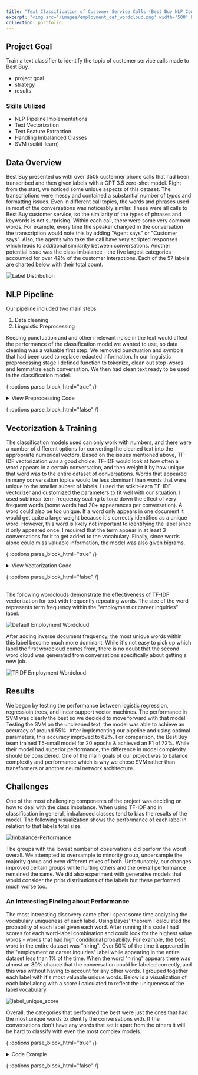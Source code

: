 ```yaml
---
title: "Text Classification of Customer Service Calls (Best Buy NLP Competition)"
excerpt: "<img src='/images/employment_def_wordcloud.png' width='500' height='300'>"
collection: portfolio
---
```


## Project Goal
Train a text classifier to identify the topic of customer service calls made to Best Buy.

- project goal
- strategy
- results

### Skills Utilized
- NLP Pipeline Implementations
- Text Vectorization
- Text Feature Extraction
- Handling Imbalanced Classes
- SVM (scikit-learn)

## Data Overview
Best Buy presented us with over 350k custermer phone calls that had been transcribed and then given labels with a GPT 3.5 zero-shot model. Right from the start, we noticed some unique aspects of this dataset. The transcriptions were messy and contained a substantial number of typos and formatting issues. Even in different call topics, the words and phrases used in most of the conversations was noticeably similar. These were all calls to Best Buy customer service, so the similarity of the types of phrases and keywords is not surprising. Within each call, there were some very common words. For example, every time the speaker changed in the conversation the transcription would note this by adding "Agent says" or "Customer says". Also, the agents who take the call have very scripted responses which leads to additional similarity between conversations. Another potential issue was the class imbalance - the five largest categories accounted for over 42% of the customer interactions. Each of the 57 labels are charted below with their total count. 

![Label Distribution](/images/label_distribution11.png)

## NLP Pipeline
Our pipeline included two main steps:
1. Data cleaning
2. Linguistic Preprocessing

  Keeping punctuation and and other irrelevant noise in the text would affect the performance of the classification model we wanted to use, so data cleaning was a valuable first step. We removed punctuation and symbols that had been used to replace redacted information. In our linguistic preprocessing stage I defined function to tokenize, clean out stop-words and lemmatize each conversation. We then had clean text ready to be used in the classification model. 

{::options parse_block_html="true" /}

<details>
  <summary markdown="span">
    View Preprocessing Code
  </summary>

```python
  from nltk.tokenize import word_tokenize
  from nltk.stem import WordNetLemmatizer
  from nltk.corpus import stopwords

  lemmatizer = WordNetLemmatizer()
  def apply_lemmatizer(text: str) -> str:
      """Apply lemmatizer to a single text conversation"""
      tokens = word_tokenize(text)
      lemmatized_tokens = [lemmatizer.lemmatize(token) for token in tokens]
      return " ".join(lemmatized_tokens)

  stop_words = set(stopwords.words('english'))
  def remove_stopwords(text: str) -> str:
      """Apply stop word removal for a single text conversation"""
      tokens = word_tokenize(text)
      token_lst = [token.lower() for token in tokens if token.isalpha() and token.lower() not in stop_words]
      return " ".join(token_lst)
```
  
</details>

{::options parse_block_html="false" /}

## Vectorization & Training
The classification models used can only work with numbers, and there were a number of different options for converting the cleaned text into the appropriate numerical vectors. Based on the issues mentioned above, TF-IDF vectorization was a good choice. TF-IDF would look at how often a word appears in a certain conversation, and then weight it by how unique that word was to the entire dataset of conversations. Words that appeared in many conversation topics would be less dominant than words that were unique to the smaller subset of labels. 
  I used the scikit-learn TF-IDF vectorizer and customized the parameters to fit well with our situation. I used sublinear term frequency scaling to tone down the effect of very frequent words (some words had 20+ appearances per conversation). A word could also be too unique. If a word only appears in one document it would get quite a large weight because it's correctly identified as a unique word. However, this word is likely not important to identifying the label since it only appeared once. I required that the term appear in at least 3 conversations for it to get added to the vocabulary. Finally, since words alone could miss valuable information, the model was also given bigrams. 

{::options parse_block_html="true" /}

<details>
  <summary markdown="span">
    View Vectorization Code
  </summary>

```python
  # Set data to train on:  
  X = df["text"]
  y = df["label"]
  
  # Train-Test Split
  X_train, X_test, y_train, y_test = train_test_split(X, y, 
                                                      test_size=0.3, 
                                                      random_state=42)
  
  # TF-IDF vectorizing for training X
  vectorizer = TfidfVectorizer(ngram_range=(1, 2), min_df=2, sublinear_tf=True)
  X_train_vectorized = vectorizer.fit_transform(X_train)
```
  
</details>

{::options parse_block_html="false" /}

<br>
The following wordclouds demonstrate the effectiveness of TF-IDF vectorization for text with frequently repeating words. The size of the word represents term frequency within the "employment or career inquiries" label. 

![Default Employment Wordcloud](/images/employment_def_wordcloud.png)

After adding inverse document frequency, the most unique words within this label become much more dominant. While it's not easy to pick up which label the first wordcloud comes from, there is no doubt that the second word cloud was generated from conversations specifically about getting a new job.

![TFIDF Employment Wordcloud](/images/employment_tfidf_wordcloud.png)


## Results
We began by testing the performance between logistic regression, regressioin trees, and linear support vector machines. The performance in SVM was clearly the best so we decided to move forward with that model. Testing the SVM on the uncleaned text, the model was able to achieve an accuracy of around 55%. After implementing our pipeline and using optimal parameters, this accuracy improved to 62%. For comparison, the Best Buy team trained T5-small model for 20 epochs & achieved an F1 of 72%. While their model had superior performance, the difference in model complexity should be considered. One of the main goals of our project was to balance complexity and performance which is why we chose SVM rather than transformers or another neural network architecture. 

## Challenges
One of the most challenging components of the project was deciding on how to deal with the class imbalance. When using TF-IDF and in classification in general, imbalanced classes tend to bias the results of the model. The following visualization shows the performance of each label in relation to that labels total size. 

![Imbalance-Performance](/images/performance_imbalance12.png)

The groups with the lowest number of observations did perform the worst overall. We attempted to oversample to minority group, undersample the majority group and even different mixes of both. Unfortunately, our changes improved certain groups while hurting others and the overall performance remained the same. We did also experiment with generative models that would consider the prior distributions of the labels but these performed much worse too. 

### An Interesting Finding about Performance
The most interesting discovery came after I spent some time analyzing the vocabulary uniqueness of each label. Using Bayes' theorem I calculated the probability of each label given each word. After running this code I had scores for each word-label combination and could look for the highest value words - words that had high conditional probability. For example, the best word in the entire dataset was "hiring". Over 50% of the time it appeared in the "employment or career inquiries" label while appearing in the entire dataset less than 1% of the time. When the word "hiring" appears there was almost an 80% chance that the conversation could be labeled correctly, and this was without having to account for any other words. I grouped together each label with it's most valuable unique words. Below is a visualization of each label along with a score I calculated to reflect the uniqueness of the label vocabulary.

![label_unique_score](/images/vocab_performance12.png)

Overall, the categories that performed the best were just the ones that had the most unique words to identify the conversations with. If the conversations don't have any words that set it apart from the others it will be hard to classify with even the most complex models. 

{::options parse_block_html="true" /}

<details>
  <summary markdown="span">
    Code Example
  </summary>

```python
  def func()
```
  
</details>

{::options parse_block_html="false" /}

